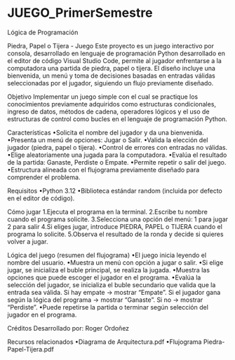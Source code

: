# JUEGO_PrimerSemestre

Lógica de Programación 

Piedra, Papel o Tijera - Juego 
Este proyecto es un juego interactivo por consola, desarrollado en lenguaje de programación Python desarrollado en el editor de código Visual Studio Code, permite al jugador enfrentarse a la computadora una partida de piedra, papel o tijera. El diseño incluye una bienvenida, un menú y toma de decisiones basadas en entradas válidas seleccionadas por el jugador, siguiendo un flujo previamente diseñado.  

Objetivo
Implementar un juego simple con el cual se practique los conocimientos previamente adquiridos como estructuras condicionales, ingreso de datos, métodos de cadena, operadores lógicos y el uso de estructuras de control como bucles en el lenguaje de programación Python.

Características
•Solicita el nombre del jugador y da una bienvenida.
•Presenta un menú de opciones: Jugar o Salir.
•Valida la elección del jugador (piedra, papel o tijera).
•Control de errores con entradas no válidas.
•Elige aleatoriamente una jugada para la computadora.
•Evalúa el resultado de la partida: Ganaste, Perdiste o Empate.
•Permite repetir o salir del juego.
•Estructura alineada con el flujograma previamente diseñado para comprender el problema.

Requisitos
•Python 3.12
•Biblioteca estándar random (incluida por defecto en el editor de código).

Cómo jugar
1.Ejecuta el programa en la terminal.
2.Escribe tu nombre cuando el programa solicite.
3.Selecciona una opción del menú:
    1 para jugar
    2 para salir
4.Si eliges jugar, introduce PIEDRA, PAPEL o TIJERA cuando el programa lo solicite. 
5.Observa el resultado de la ronda y decide si quieres volver a jugar.

Lógica del juego (resumen del flujograma)
•El juego inicia leyendo el nombre del usuario.
•Muestra un menú con opción a jugar o salir.
•Si elige jugar, se inicializa el buble principal, se realiza la jugada.
•Muestra las opciones que puede escoger el jugador en el programa. 
•Evalúa la selección del jugador, se inicializa el buble secundario que valida que la entrada sea válida. 
    Si hay empate → mostrar “Empate”.
    Si el jugador gana según la lógica del programa → mostrar “Ganaste”.
    Si no → mostrar “Perdiste”.
•Puede repetirse la partida o terminar según selección del jugador en el programa.

Créditos
Desarrollado por: Roger Ordoñez

Recursos relacionados
•Diagrama de Arquitectura.pdf
•Flujograma Piedra-Papel-Tijera.pdf

